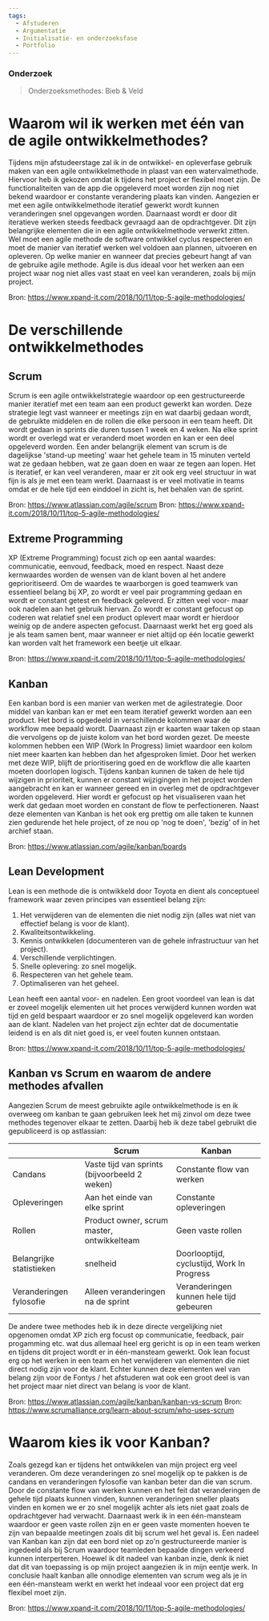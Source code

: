 ```yaml
---
tags:
  - Afstuderen
  - Argumentatie
  - Initialisatie- en onderzoeksfase
  - Portfolio
---
```

### Onderzoek
> Onderzoeksmethodes: Bieb & Veld

# Waarom wil ik werken met één van de agile ontwikkelmethodes?
Tijdens mijn afstudeerstage zal ik in de ontwikkel- en opleverfase gebruik maken van een agile ontwikkelmethode in plaast van een watervalmethode. Hiervoor heb ik gekozen omdat ik tijdens het project er flexibel moet zijn. De functionaliteiten van de app die opgeleverd moet worden zijn nog niet bekend waardoor er constante verandering plaats kan vinden. Aangezien er met een agile ontwikkelmethode iteratief gewerkt wordt kunnen veranderingen snel opgevangen worden. Daarnaast wordt er door dit iteratieve werken steeds feedback gevraagd aan de opdrachtgever. Dit zijn belangrijke elementen die in een agile ontwikkelmethode verwerkt zitten. Wel moet een agile methode de software ontwikkel cyclus respecteren en moet de manier van iteratief werken wel voldoen aan plannen, uitvoeren en opleveren. Op welke manier en wanneer dat precies gebeurt hangt af van de gebruike agile methode. Agile is dus ideaal voor het werken aan een project waar nog niet alles vast staat en veel kan veranderen, zoals bij mijn project.

  Bron: https://www.xpand-it.com/2018/10/11/top-5-agile-methodologies/

# De verschillende ontwikkelmethodes

## Scrum
Scrum is een agile ontwikkelstrategie waardoor op een gestructureerde manier iteratief met een team aan een product gewerkt kan worden. Deze strategie legt vast wanneer er meetings zijn en wat daarbij gedaan wordt, de gebruikte middelen en de rollen die elke persoon in een team heeft. Dit wordt gedaan in sprints die duren tussen 1 week en 4 weken. Na elke sprint wordt er overlegd wat er veranderd moet worden en kan er een deel opgeleverd worden. Een ander belangrijk element van scrum is de dagelijkse 'stand-up meeting' waar het gehele team in 15 minuten verteld wat ze gedaan hebben, wat ze gaan doen en waar ze tegen aan lopen. Het is iteratief, er kan veel veranderen, maar er zit ook erg veel structuur in wat fijn is als je met een team werkt. Daarnaast is er veel motivatie in teams omdat er de hele tijd een einddoel in zicht is, het behalen van de sprint. 

  Bron: https://www.atlassian.com/agile/scrum
  Bron: https://www.xpand-it.com/2018/10/11/top-5-agile-methodologies/


## Extreme Programming
XP (Extreme Programming) focust zich op een aantal waardes: communicatie, eenvoud, feedback, moed en respect. Naast deze kernwaardes worden de wensen van de klant boven al het andere geprioritiseerd. Om de waardes te waarborgen is goed teamwerk van essentieel belang bij XP, zo wordt er veel pair programming gedaan en wordt er constant getest en feedback geleverd. Er zitten veel voor- maar ook nadelen aan het gebruik hiervan. Zo wordt er constant gefocust op coderen wat relatief snel een product oplevert maar wordt er hierdoor weinig op de andere aspecten gefocust. Daarnaast werkt het erg goed als je als team samen bent, maar wanneer er niet altijd op één locatie gewerkt kan worden valt het framework een beetje uit elkaar. 

  Bron: https://www.xpand-it.com/2018/10/11/top-5-agile-methodologies/

## Kanban
Een kanban bord is een manier van werken met de agilestrategie. Door middel van kanban kan er met een team iteratief gewerkt worden aan een product. Het bord is opgedeeld in verschillende kolommen waar de workflow mee bepaald wordt. Daarnaast zijn er kaarten waar taken op staan die vervolgens op de juiste kolom van het bord worden gezet. De meeste kolommen hebben een WIP (Work In Progress) limiet waardoor een kolom niet meer kaarten kan hebben dan het afgesproken limiet. Door het werken met deze WIP, blijft de prioritisering goed en de workflow die alle kaarten moeten doorlopen logisch. Tijdens kanban kunnen de taken de hele tijd wijzigen in prioriteit, kunnen er constant wijzigingen in het project worden aangebracht en kan er wanneer gereed en in overleg met de opdrachtgever worden opgeleverd. Hier wordt er gefocust op het visualiseren vaan het werk dat gedaan moet worden en constant de flow te perfectioneren. Naast deze elementen van Kanban is het ook erg prettig om alle taken te kunnen zien gedurende het hele project, of ze nou op 'nog te doen', 'bezig' of in het archief staan.   

  Bron: https://www.atlassian.com/agile/kanban/boards

## Lean Development
Lean is een methode die is ontwikkeld door Toyota en dient als conceptueel framework waar zeven principes van essentieel belang zijn:
1. Het verwijderen van de elementen die niet nodig zijn (alles wat niet van effectief belang is voor de klant).
2. Kwaliteitsontwikkeling. 
3. Kennis ontwikkelen (documenteren van de gehele infrastructuur van het project).
4. Verschillende verplichtingen.
5. Snelle oplevering: zo snel mogelijk.
6. Respecteren van het gehele team.
7. Optimaliseren van het geheel. 

Lean heeft een aantal voor- en nadelen. Een groot voordeel van lean is dat er zoveel mogelijk elementen uit het proces verwijderd kunnen worden wat tijd en geld bespaart waardoor er zo snel mogelijk opgeleverd kan worden aan de klant. Nadelen van het project zijn echter dat de documentatie leidend is en als dit niet goed is, er veel fouten kunnen ontstaan. 

  Bron: https://www.xpand-it.com/2018/10/11/top-5-agile-methodologies/

## Kanban vs Scrum en waarom de andere methodes afvallen
Aangezien Scrum de meest gebruikte agile ontwikkelmethode is en ik overweeg om kanban te gaan gebruiken leek het mij zinvol om deze twee methodes tegenover elkaar te zetten. Daarbij heb ik deze tabel gebruikt die gepubliceerd is op astlassian: 

|                          | Scrum                                         | Kanban                                     |
| ------------------------ | --------------------------------------------- | ------------------------------------------ |
| Candans                  | Vaste tijd van sprints (bijvoorbeeld 2 weken) | Constante flow van werken                  |
| Opleveringen             | Aan het einde van elke sprint                 | Constante opleveringen                     |
| Rollen                   | Product owner, scrum master, ontwikkelteam    | Geen vaste rollen                          |
| Belangrijke statistieken | snelheid                                      | Doorlooptijd, cyclustijd, Work In Progress |
| Veranderingen fylosofie  | Alleen veranderingen na de sprint             | Veranderingen kunnen hele tijd gebeuren    |

De andere twee methodes heb ik in deze directe vergelijking niet opgenomen omdat XP zich erg focust op communicatie, feedback, pair progamming etc. wat dus allemaal heel erg gericht is op in een team werken en tijdens dit project wordt er in één-mansteam gewerkt. Ook lean focust erg op het werken in een team en het verwijderen van elementen die niet direct nodig zijn voor de klant. Echter kunnen deze elementen wel van belang zijn voor de Fontys / het afstuderen wat ook een groot deel is van het project maar niet direct van belang is voor de klant. 

  Bron: https://www.atlassian.com/agile/kanban/kanban-vs-scrum
  Bron: https://www.scrumalliance.org/learn-about-scrum/who-uses-scrum


# Waarom kies ik voor Kanban?
Zoals gezegd kan er tijdens het ontwikkelen van mijn project erg veel veranderen. Om deze veranderingen zo snel mogelijk op te pakken is de candans en veranderingen fylosofie van kanban beter dan die van scrum. Door de constante flow van werken kunnen en het feit dat veranderingen de gehele tijd plaats kunnen vinden, kunnen veranderingen sneller plaats vinden en komen we er zo snel mogelijk achter als iets niet gaat zoals de opdrachtgever had verwacht. Daarnaast werk ik in een één-mansteam waardoor er geen vaste rollen zijn en er geen vaste momenten hoeven te zijn van bepaalde meetingen zoals dit bij scrum wel het geval is. Een nadeel van Kanban kan zijn dat een bord niet op zo'n gestructureerde manier is ingedeeld als bij Scrum waardoor teamleden bepaalde dingen verkeerd kunnen interperteren. Hoewel ik dit nadeel van kanban inzie, denk ik niet dat dit van toepassing is op mijn project aangezien ik in mijn eentje werk. In conclusie haalt kanban alle onnodige elementen van scrum weg als je in een één-mansteam werkt en werkt het indeaal voor een project dat erg flexibel moet zijn.

  Bron: https://www.xpand-it.com/2018/10/11/top-5-agile-methodologies/